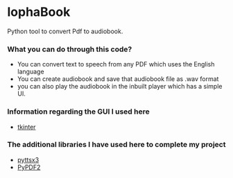 # lophaBook
Python tool to convert Pdf to audiobook.

### What you can do through this code? ###
* You can convert text to speech from any PDF which uses the English language
* You can create audiobook and save that audiobook file as .wav format
* you can also play the audiobook in the inbuilt player which has a simple UI.

### Information regarding the GUI I used here ###
* [tkinter](https://docs.python.org/3/library/tkinter.html)

### The additional libraries I have used here to complete my project ###
* [pyttsx3](https://pypi.org/project/pyttsx3/)
* [PyPDF2](https://pypi.org/project/PyPDF2/)
